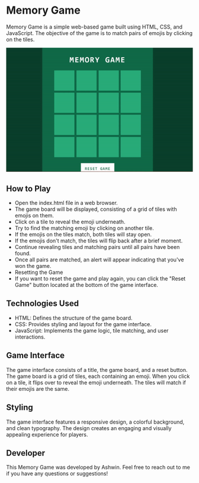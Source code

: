 # Memory Game

Memory Game is a simple web-based game built using HTML, CSS, and JavaScript. The objective of the game is to match pairs of emojis by clicking on the tiles.

![demo](demo.gif)

## How to Play
-  Open the index.html file in a web browser.
-  The game board will be displayed, consisting of a grid of tiles with emojis on them.
-  Click on a tile to reveal the emoji underneath.
-  Try to find the matching emoji by clicking on another tile.
-  If the emojis on the tiles match, both tiles will stay open.
-  If the emojis don't match, the tiles will flip back after a brief moment.
-  Continue revealing tiles and matching pairs until all pairs have been found.
-  Once all pairs are matched, an alert will appear indicating that you've won the game.
-  Resetting the Game
-  If you want to reset the game and play again, you can click the "Reset Game" button located at the bottom of the game interface.

## Technologies Used
-  HTML: Defines the structure of the game board.
-  CSS: Provides styling and layout for the game interface.
-  JavaScript: Implements the game logic, tile matching, and user interactions.

## Game Interface

The game interface consists of a title, the game board, and a reset button. The game board is a grid of tiles, each containing an emoji. When you click on a tile, it flips over to reveal the emoji underneath. The tiles will match if their emojis are the same.

## Styling

The game interface features a responsive design, a colorful background, and clean typography. The design creates an engaging and visually appealing experience for players.

## Developer

This Memory Game was developed by Ashwin. Feel free to reach out to me if you have any questions or suggestions!
